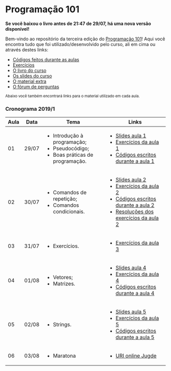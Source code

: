 # Programação 101
**Se você baixou o livro antes de 21:47 de 29/07, há uma nova versão disponível!**

Bem-vindo ao repositório da terceira edição do [Programação 101](http://programacao101.com)! Aqui você encontra tudo que foi utilizado/desenvolvido pelo curso, ali em cima ou através destes links:

- [Códigos feitos durante as aulas](./Códigos)
- [Exercícios](./Exercícios)
- [O livro do curso](./Livro)
- [Os slides do curso](./Slides)
- [O material extra](./Material-extra)
- [O fórum de perguntas](https://www.programacao101.com/forum)

<sub>Abaixo você também encontrará links para o material utilizado em cada aula.</sub>

### Cronograma 2019/1


| Aula | Data | Tema | Links |
|------|------|------|-------|
| 01 | 29/07 | <ul><li>Introdução à programação;</li><li>Pseudocódigo;</li><li>Boas práticas de programação.</li></ul> | <ul><li>[Slides aula 1]</li><li>[Exercícios da aula 1]</li><li>[Códigos escritos durante a aula 1]</li></ul>  |
| 02 | 30/07 | <ul><li>Comandos de repetição;</li><li>Comandos condicionais.</li></ul> | <ul><li>[Slides aula 2]</li><li>[Exercícios da aula 2]</li><li>[Códigos escritos durante a aula 2]</li><li>[Resoluções dos exercícios da aula 2]</li></ul> |
| 03 | 31/07 | <ul><li>Exercícios.</li></ul> |<ul><li>[Exercícios da aula 3]</li></ul> |
| 04 | 01/08 | <ul><li>Vetores;</li><li>Matrizes.</li></ul> |<ul><li>[Slides aula 4]</li><li>[Exercícios da aula 4]</li><li>[Códigos escritos durante a aula 4]</li></ul> |
| 05 | 02/08 | <ul><li>Strings.</li></ul> |<ul><li>[Slides aula 5]</li><li>[Exercícios da aula 5]</li><li>[Códigos escritos durante a aula 5]</li></ul> |
| 06 | 03/08 | <ul><li>Maratona</li></ul> |<ul><li>[URI online Jugde](https://www.urionlinejudge.com.br/judge/en/login)</li></ul>|

[Livro do curso]:./Livro/Introdu%C3%A7%C3%A3o%20%C3%A0%20Programa%C3%A7%C3%A3o.pdf
[Material Extra]:./Material-extra
[Slides aula 1]:./Slides/aula1
[Exercícios da aula 1]:./Exercícios/aula1
[Códigos escritos durante a aula 1]:./Códigos/aula1
[Slides aula 2]:./Slides/aula2
[Exercícios da aula 2]:./Exercícios/aula2
[Resoluções dos exercícios da aula 2]:./Exercícios/aula2/Resolução-professor
[Códigos escritos durante a aula 2]:./Códigos/aula2
[Exercícios da aula 3]:./Exercícios/aula3
[Slides aula 4]:./Slides/aula4
[Exercícios da aula 4]:./Exercícios/aula4
[Códigos escritos durante a aula 4]:./Códigos/aula4
[Slides aula 5]:./Slides/aula5
[Exercícios da aula 5]:./Exercícios/aula5
[Códigos escritos durante a aula 5]:./Códigos/aula5
